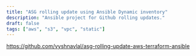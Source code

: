 ```yaml
---
title: "ASG rolling update using Ansible Dynamic inventory"
description: "Ansible project for Github rolling updates."
draft: false
tags: ["aws", "s3", "vpc", "static"]
---
```


https://github.com/vyshnavlal/asg-rolling-update-aws-terraform-ansible